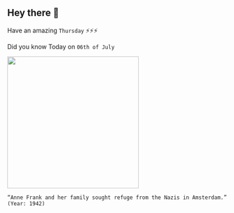 ## Hey there 👋
Have an amazing `Thursday` ⚡⚡⚡

Did you know Today on `06th of July`
 
 [<img src="https://s.france24.com/media/display/0b3813d8-fcdf-11e8-9ccd-005056a964fe/w:900/p:16x9/anne_frank_diary.jpg" width="300" />](https://www.annefrank.org/en/anne-frank/who-was-anne-frank/) 
 ```
“Anne Frank and her family sought refuge from the Nazis in Amsterdam.” (Year: 1942)
```
